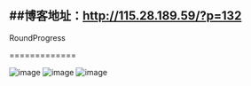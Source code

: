 ##博客地址：http://115.28.189.59/?p=132
----------
RoundProgress

=============

![image](https://github.com/qduningning/RoundProgress/raw/master/pic1.png)
![image](https://github.com/qduningning/RoundProgress/raw/master/pic2.png)
![image](https://github.com/qduningning/RoundProgress/raw/master/pic3.png)
